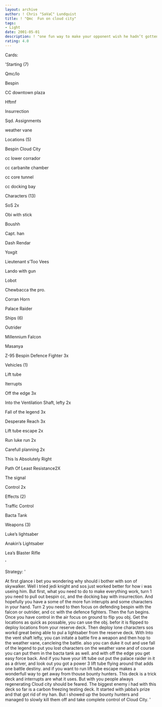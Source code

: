 ```yaml
---
layout: archive
author: ! Chris "SaVaC" Lundquist
title: ! "Qmc  Fun on cloud city"
tags:
- Light
date: 2001-05-01
description: ! "one fun way to make your opponent wish he hadn’t gotten up this morning"
rating: 4.0
---
```

Cards: 

'Starting (7)

Qmc/Io

Bespin

CC downtown plaza

Hftmf

Insurrection

Sqd. Assignments

weather vane


Locations (5)

Bespin Cloud City

cc lower corrador

cc carbanite chamber

cc core tunnel

cc docking bay


Characters (13)

SoS 2x

Obi with stick

Boushh

Capt. han

Dash Rendar

Yoxgit

Lieutenant s’Too Vees

Lando with gun

Lobot

Chewbacca the pro.

Corran Horn

Palace Raider


Ships (6)

Outrider

Millennium Falcon

Masanya

Z-95 Bespin Defence Fighter 3x


Vehicles (1)

Lift tube


Iterrupts 

Off the edge 3x

Into the Ventilation Shaft, lefty 2x

Fall of the legend 3x

Desperate Reach 3x

Lift tube escape 2x

Run luke run 2x

Carefull planning 2x

This Is Absolutely Right

Path Of Least Resistance2X

The signal

Control 2x


Effects (2)

Traffic Control

Bacta Tank


Weapons (3)

Luke’s lightsaber

Anakin’s Lightsaber

Lea’s Blaster Rifle

'

Strategy: '

At first glance i bet you wondering why should i bother with son of skywalker.  Well i tried jedi knight and sos just worked better for how i was useing him. But first, what you need to do to make everything work, turn 1 you need to pull out bespin cc, and the docking bay with insurrection. And hopefully you have a some of the more fun interupts and some characters in your hand.  Turn 2 you need to then focus on defending bespin with the falcon or outrider, and cc with the defence fighters.  Then the fun begins.  Once you have control in the air focus on ground to flip you obj.  Get the locations as quick as possable, you can use the obj. befor it is flipped to deploy locations from your reserve deck.  Then deploy lone characters sos workd great being able to pul a lightsaber from the reserve deck.  With Into the vent shaft lefty, you can initate a battle fire a weapon and then hop to the weather vane, cancleing the battle.  also you can duke it out and use fall of the legend to put you lost characters on the weather vane and of course you can put them in the bacta tank as well. and with off the edge you get easy force back.  And if you have your lift tube out put the palace raider in it as a driver, and look out you got a power 3 lift tube flying around that adds one battle destiny.  and if you want to run lift tube escape makes a wonderfull way to get away from thouse bounty hunters.  This deck is a trick deck and interrupts are what it uses.  But with you people always regenerating Cloud city should be feared.  The biggest enemy i had with this deck so far is a carbon freezing testing deck.  It started with jabba’s prize and that got rid of my han.  But i showed up the bounty hunters and managed to slowly kill them off and take complete control of Cloud City. '